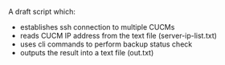 A draft script which:

- establishes ssh connection to multiple CUCMs
- reads CUCM IP address from the text file (server-ip-list.txt)
- uses cli commands to perform backup status check  
- outputs the result into a text file (out.txt)